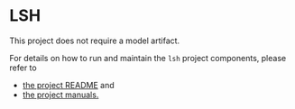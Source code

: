 # LSH

This project does not require a model artifact.

For details on how to run and maintain the `lsh` project components, please refer to
- [the project README](../README.md) and
- [the project manuals.](../README.md)
